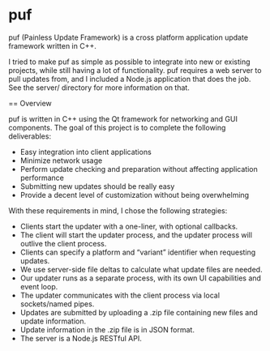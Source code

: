 # puf
puf (Painless Update Framework) is a cross platform application update framework written in C++.

I tried to make puf as simple as possible to integrate into new or existing projects, while still having a lot of functionality. puf requires a web server to pull updates from, and I included a Node.js application that does the job. See the server/ directory for more information on that.


== Overview 

puf is written in C++ using the Qt framework for networking and GUI components. The goal of this project is to complete the following deliverables:

  * Easy integration into client applications
  * Minimize network usage
  * Perform update checking and preparation without affecting application performance
  * Submitting new updates should be really easy
  * Provide a decent level of customization without being overwhelming


With these requirements in mind, I chose the following strategies:

  * Clients start the updater with a one-liner, with optional callbacks.
  * The client will start the updater process, and the updater process will outlive the client process.
  * Clients can specify a platform and “variant” identifier when requesting updates.
  * We use server-side file deltas to calculate what update files are needed.
  * Our updater runs as a separate process, with its own UI capabilities and event loop.
  * The updater communicates with the client process via local sockets/named pipes.
  * Updates are submitted by uploading a .zip file containing new files and update information.
  * Update information in the .zip file is in JSON format.
  * The server is a Node.js RESTful API.